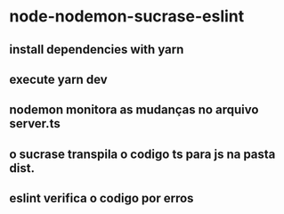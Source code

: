 # node-nodemon-sucrase-eslint
## install dependencies with yarn
## execute yarn dev
## nodemon monitora as mudanças no arquivo server.ts
## o sucrase transpila o codigo ts para js na pasta dist.
## eslint verifica o codigo por erros
